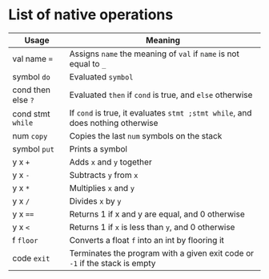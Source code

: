 # List of native operations

| Usage | Meaning |
|---|---|
| val name `=` | Assigns `name` the meaning of `val` if `name` is not equal to `_` |
| symbol `do` | Evaluated `symbol` |
| cond then else `?` | Evaluated `then` if `cond` is true, and `else` otherwise |
| cond stmt `while` | If `cond` is true, it evaluates `stmt ;stmt while`, and does nothing otherwise |
| num `copy` | Copies the last `num` symbols on the stack |
| symbol `put` | Prints a symbol |
| y x `+` | Adds `x` and `y` together |
| y x `-` | Subtracts `y` from `x` |
| y x `*` | Multiplies `x` and `y` |
| y x `/` | Divides `x` by `y` |
| y x `==` | Returns 1 if x and y are equal, and 0 otherwise |
| y x `<` | Returns 1 if `x` is less than `y`, and 0 otherwise |
| f `floor` | Converts a float `f` into an int by flooring it |
| code `exit` | Terminates the program with a given exit code or `-1` if the stack is empty |
